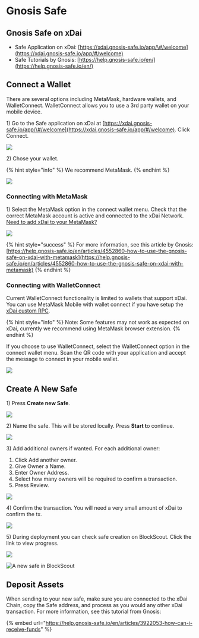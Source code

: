 # Gnosis Safe

## Gnosis Safe on xDai

* Safe Application on xDai: [https://xdai.gnosis-safe.io/app/\#/welcome](https://xdai.gnosis-safe.io/app/#/welcome)
* Safe Tutorials by Gnosis: [https://help.gnosis-safe.io/en/](https://help.gnosis-safe.io/en/)

## Connect a Wallet

There are several options including MetaMask, hardware wallets, and WalletConnect. WalletConnect allows you to use a 3rd party wallet on your mobile device. 

1\) Go to the Safe application on xDai at [https://xdai.gnosis-safe.io/app/\#/welcome](https://xdai.gnosis-safe.io/app/#/welcome). Click Connect.

![](../../../.gitbook/assets/connect1%20%281%29.jpg)

2\) Chose your wallet. 

{% hint style="info" %}
We recommend MetaMask.
{% endhint %}

![](../../../.gitbook/assets/connect2%20%281%29.jpg)

### Connecting with MetaMask

1\) Select the MetaMask option in the connect wallet menu. Check that the correct MetaMask account is active and connected to the xDai Network. [Need to add xDai to your MetaMask?](../../../for-users/wallets/metamask/metamask-setup.md)

![](../../../.gitbook/assets/mm-connect.jpg)

{% hint style="success" %}
For more information, see this article by Gnosis: [https://help.gnosis-safe.io/en/articles/4552860-how-to-use-the-gnosis-safe-on-xdai-with-metamask](https://help.gnosis-safe.io/en/articles/4552860-how-to-use-the-gnosis-safe-on-xdai-with-metamask)
{% endhint %}

### Connecting with WalletConnect

Current WalletConnect functionality is limited to wallets that support xDai. You can use MetaMask Mobile with wallet connect if you have setup the [xDai custom RPC](../../../for-users/wallets/metamask/metamask-setup.md). 

{% hint style="info" %}
Note: Some features may not work as expected on xDai, currently we recommend using MetaMask browser extension.
{% endhint %}

If you choose to use WalletConnect, select the WalletConnect option in the connect wallet menu. Scan the QR code with your application and accept the message to connect in your mobile wallet.

![](../../../.gitbook/assets/img_2372.png)

## Create A New Safe

1\) Press **Create new Safe**.

![](../../../.gitbook/assets/safe1.jpg)

2\) Name the safe. This will be stored locally. Press **Start t**o continue.

![](../../../.gitbook/assets/safe2.jpg)

3\) Add additional owners if wanted. For each additional owner:

1. Click Add another owner.
2. Give Owner a Name.
3. Enter Owner Address.
4. Select how many owners will be required to confirm a transaction.
5. Press Review.

![](../../../.gitbook/assets/safe3.jpg)

4\) Confirm the transaction. You will need a very small amount of xDai to confirm the tx.

![](../../../.gitbook/assets/safe4.jpg)

5\) During deployment you can check safe creation on BlockScout. Click the link to view progress. 

![](../../../.gitbook/assets/safe6.jpg)

![A new safe in BlockScout](../../../.gitbook/assets/safe5.jpg)

## Deposit Assets

When sending to your new safe, make sure you are connected to the xDai Chain, copy the Safe address, and process as you would any other xDai transaction. For more information, see this tutorial from Gnosis:

{% embed url="https://help.gnosis-safe.io/en/articles/3922053-how-can-i-receive-funds" %}



 




